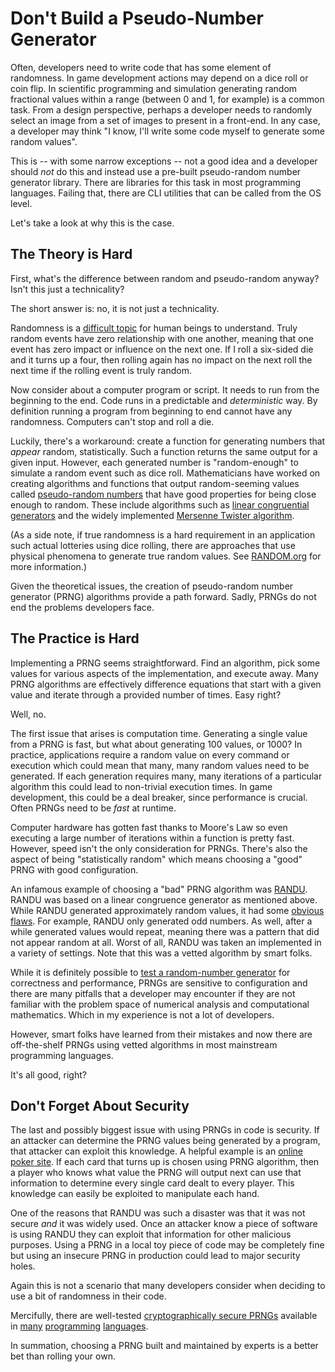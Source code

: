 # Don't Build a Pseudo-Number Generator

Often, developers need to write code that has some element of randomness. In game development actions may depend on a dice roll or coin flip. In scientific programming and simulation generating random fractional values within a range (between 0 and 1, for example) is a common task. From a design perspective, perhaps a developer needs to randomly select an image from a set of images to present in a front-end. In any case, a developer may think "I know, I'll write some code myself to generate some random values". 

This is -- with some narrow exceptions -- not a good idea and a developer should _not_ do this and instead use a pre-built pseudo-random number generator library. There are libraries for this task in most programming languages. Failing that, there are CLI utilities that can be called from the OS level. 

Let's take a look at why this is the case.

## The Theory is Hard

First, what's the difference between random and pseudo-random anyway? Isn't this just a technicality? 

The short answer is: no, it is not just a technicality.

Randomness is a [difficult topic](https://www.psychologytoday.com/us/blog/dear-life-please-improve/202106/why-we-get-randomness-so-wrong) for human beings to understand. Truly random events have zero relationship with one another, meaning that one event has zero impact or influence on the next one. If I roll a six-sided die and it turns up a four, then rolling again has no impact on the next roll the next time if the rolling event is truly random. 

Now consider about a computer program or script. It needs to run from the beginning to the end. Code runs in a predictable and _deterministic_ way. By definition running a program from beginning to end cannot have any randomness. Computers can't stop and roll a die.  

Luckily, there's a workaround: create a function for generating numbers that _appear_ random, statistically. Such a function returns the same output for a given input. However, each generated number is "random-enough" to simulate a random event such as dice roll. Mathematicians have worked on creating algorithms and functions that output random-seeming values called [pseudo-random numbers](https://en.wikipedia.org/wiki/Pseudorandom_number_generator) that have good properties for being close enough to random. These include algorithms such as [linear congruential generators](https://demonstrations.wolfram.com/LinearCongruentialGenerators/) and the widely implemented [Mersenne Twister algorithm](https://en.wikipedia.org/wiki/Mersenne_Twister). 

(As a side note, if true randomness is a hard requirement in an application such actual lotteries using dice rolling, there are approaches that use physical phenomena to generate true random values. See [RANDOM.org](https://www.random.org/) for more information.)

Given the theoretical issues, the creation of pseudo-random number generator (PRNG) algorithms provide a path forward. Sadly, PRNGs do not end the problems developers face.

## The Practice is Hard

Implementing a PRNG seems straightforward. Find an algorithm, pick some values for various aspects of the implementation, and execute away. Many PRNG algorithms are effectively difference equations that start with a given value and iterate through a provided number of times. Easy right? 

Well, no.

The first issue that arises is computation time. Generating a single value from a PRNG is fast, but what about generating 100 values, or 1000? In practice, applications require a random value on every command or execution which could mean that many, many random values need to be generated. If each generation requires many, many iterations of a particular algorithm this could lead to non-trivial execution times. In game development, this could be a deal breaker, since performance is crucial. Often PRNGs need to be _fast_ at runtime. 

Computer hardware has gotten fast thanks to Moore's Law so even executing a large number of iterations within a function is pretty fast. However, speed isn't the only consideration for PRNGs. There's also the aspect of being "statistically random" which means choosing a "good" PRNG with good configuration. 

An infamous example of choosing a "bad" PRNG algorithm was [RANDU](https://www.johndcook.com/blog/2019/04/14/randu/). RANDU was based on a linear congruence generator as mentioned above. While RANDU generated approximately random values, it had some [obvious flaws](https://www.reddit.com/r/math/comments/um9q2/randu_a_random_number_generator_used_widely_in/?utm_source=share&utm_medium=web2x&context=3). For example, RANDU only generated odd numbers. As well, after a while generated values would repeat, meaning there was a pattern that did not appear random at all. Worst of all, RANDU was taken an implemented in a variety of settings. Note that this was a vetted algorithm by smart folks.

While it is definitely possible to [test a random-number generator](https://www.johndcook.com/blog/2009/10/27/how-to-test-a-random-number-generator/) for correctness and performance, PRNGs are sensitive to configuration and there are many pitfalls that a developer may encounter if they are not familiar with the problem space of numerical analysis and computational mathematics. Which in my experience is not a lot of developers.

However, smart folks have learned from their mistakes and now there are off-the-shelf PRNGs using vetted algorithms in most mainstream programming languages. 

It's all good, right?

## Don't Forget About Security

The last and possibly biggest issue with using PRNGs in code is security. If an attacker can determine the PRNG values being generated by a program, that attacker can exploit this knowledge. A helpful example is an [online poker site](https://www.adda52.com/blog/your-online-poker-site-is-as-safe-as-its-random-number-generator/). If each card that turns up is chosen using PRNG algorithm, then a player who knows what value the PRNG will output next can use that information to determine every single card dealt to every player. This knowledge can easily be exploited to manipulate each hand.

One of the reasons that RANDU was such a disaster was that it was not secure _and_ it was widely used. Once an attacker know a piece of software is using RANDU they can exploit that information for other malicious purposes. Using a PRNG in a local toy piece of code may be completely fine but using an insecure PRNG in production could lead to major security holes.

Again this is not a scenario that many developers consider when deciding to use a bit of randomness in their code.

Mercifully, there are well-tested [cryptographically secure PRNGs](https://stackoverflow.com/questions/2449594/how-does-a-cryptographically-secure-random-number-generator-work#2450098) available in [many](https://www.baeldung.com/java-secure-random) [programming](https://docs.python.org/3/library/secrets.html#random-numbers) [languages](https://developer.mozilla.org/en-US/docs/Web/API/Crypto/getRandomValues).

In summation, choosing a PRNG built and maintained by experts is a better bet than rolling your own.


